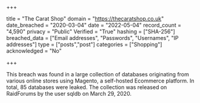 +++

title = "The Carat Shop"
domain = "https://thecaratshop.co.uk"
date_breached = "2020-03-04"
date = "2022-05-04"
record_count = "4,590"
privacy = "Public"
Verified = "True"
hashing = ["SHA-256"]
breached_data = ["Email addresses", "Passwords", "Usernames", "IP addresses"]
type = ["posts","post"]
categories = ["Shopping"]
acknowledged = "No"


+++


This breach was found in a large collection of databases originating from various online stores using Magento, a self-hosted Ecommerce platform. In total, 85 databases were leaked. The collection was released on RaidForums by the user sqldb on March 29, 2020.

